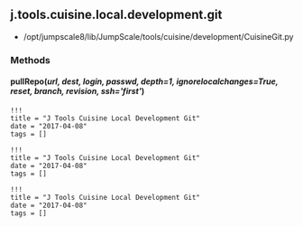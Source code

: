 <!-- toc -->
## j.tools.cuisine.local.development.git

- /opt/jumpscale8/lib/JumpScale/tools/cuisine/development/CuisineGit.py

### Methods

#### pullRepo(*url, dest, login, passwd, depth=1, ignorelocalchanges=True, reset, branch, revision, ssh='first'*) 


```
!!!
title = "J Tools Cuisine Local Development Git"
date = "2017-04-08"
tags = []
```

```
!!!
title = "J Tools Cuisine Local Development Git"
date = "2017-04-08"
tags = []
```

```
!!!
title = "J Tools Cuisine Local Development Git"
date = "2017-04-08"
tags = []
```
